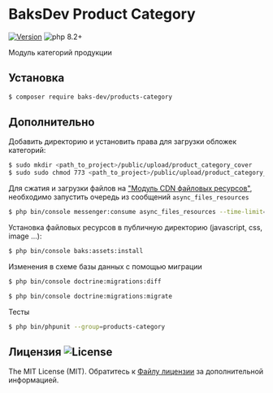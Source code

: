 # BaksDev Product Category

[![Version](https://img.shields.io/badge/version-7.0.18-blue)](https://github.com/baks-dev/products-category/releases)
![php 8.2+](https://img.shields.io/badge/php-min%208.1-red.svg)

Модуль категорий продукции

## Установка

``` bash
$ composer require baks-dev/products-category
```

## Дополнительно

Добавить директорию и установить права для загрузки обложек категорий:

``` bash
$ sudo mkdir <path_to_project>/public/upload/product_category_cover
$ sudo sudo chmod 773 <path_to_project>/public/upload/product_category_cover
``` 

Для сжатия и загрузки файлов на ["Модуль CDN файловых ресурсов"](https://github.com/baks-dev/files-cdn), необходимо запустить очередь из сообщений `async_files_resources`

``` bash
$ php bin/console messenger:consume async_files_resources --time-limit=3600
``` 

Установка файловых ресурсов в публичную директорию (javascript, css, image ...):

``` bash
$ php bin/console baks:assets:install
```

Изменения в схеме базы данных с помощью миграции

``` bash
$ php bin/console doctrine:migrations:diff

$ php bin/console doctrine:migrations:migrate
```

Тесты

``` bash
$ php bin/phpunit --group=products-category
```


## Лицензия ![License](https://img.shields.io/badge/MIT-green)

The MIT License (MIT). Обратитесь к [Файлу лицензии](LICENSE.md) за дополнительной информацией.
